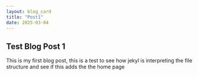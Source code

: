 ```yaml
---
layout: blog_card
title: "Post1"
date: 2025-03-04
---
```


## Test Blog Post 1
This is my first blog post, this is a test to see how jekyl is interpreting the file structure and see if this adds the the home page